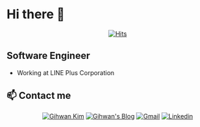 # Hi there 👋

<div align="center">
 
[![Hits](https://hits.seeyoufarm.com/api/count/incr/badge.svg?url=https%3A%2F%2Fgithub.com%2Fghkim3221%2Fghkim3221)](https://hits.seeyoufarm.com)                        

</div>

## Software Engineer

 - Working at LINE Plus Corporation

## 📫 Contact me

<div align="center">
 
[![Gihwan Kim](https://img.shields.io/badge/-Gihwan_Kim-663399?logo=Gatsby&logoColor=white&link=https://gihwankim.com)](https://gihwankim.com)
[![Gihwan's Blog](https://img.shields.io/badge/-Gihwan's_Blog-663399?logo=Gatsby&logoColor=white&link=https://gihwan.dev)](https://gihwan.dev)
[![Gmail](https://img.shields.io/badge/-Gmail-d14836?logo=Gmail&logoColor=white&link=mailto:ghkim3221@gmail.com)](mailto:ghkim3221@gmail.com)
[![Linkedin](https://img.shields.io/badge/-LinkedIn-0077b5?logo=Linkedin&logoColor=white&link=https://www.linkedin.com/in/ghkim3221/)](https://www.linkedin.com/in/ghkim3221/)

</div>
